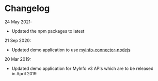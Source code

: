 # Changelog

24 May 2021:
- Updated the npm packages to latest

21 Sep 2020:
- Updated demo application to use [myinfo-connector-nodejs](https://www.npmjs.com/package/myinfo-connector-nodejs) 


20 Mar 2019: 
- Updated demo application for MyInfo v3 APIs which are to be released in April 2019
